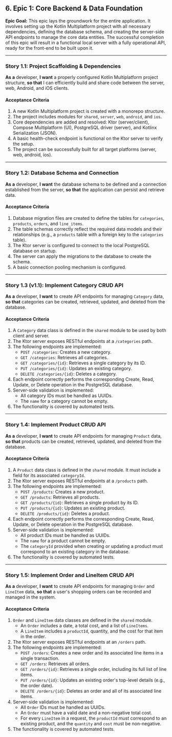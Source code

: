 ## 6. Epic 1: Core Backend & Data Foundation

**Epic Goal:** This epic lays the groundwork for the entire application. It involves setting up the Kotlin Multiplatform project with all necessary dependencies, defining the database schema, and creating the server-side API endpoints to manage the core data entities. The successful completion of this epic will result in a functional local server with a fully operational API, ready for the front-end to be built upon it.

---

### Story 1.1: Project Scaffolding & Dependencies

**As a** developer,
**I want** a properly configured Kotlin Multiplatform project structure,
**so that** I can efficiently build and share code between the server, web, Android, and iOS clients.

#### Acceptance Criteria

1.  A new Kotlin Multiplatform project is created with a monorepo structure.
2.  The project includes modules for `shared`, `server`, `web`, `android`, and `ios`.
3.  Core dependencies are added and resolved: Ktor (server/client), Compose Multiplatform (UI), PostgreSQL driver (server), and Kotlinx Serialization (JSON).
4.  A basic health-check endpoint is functional on the Ktor server to verify the setup.
5.  The project can be successfully built for all target platforms (server, web, android, ios).

---

### Story 1.2: Database Schema and Connection

**As a** developer,
**I want** the database schema to be defined and a connection established from the server,
**so that** the application can persist and retrieve data.

#### Acceptance Criteria

1.  Database migration files are created to define the tables for `categories`, `products`, `orders`, and `line_items`.
2.  The table schemas correctly reflect the required data models and their relationships (e.g., a `products` table with a foreign key to the `categories` table).
3.  The Ktor server is configured to connect to the local PostgreSQL database on startup.
4.  The server can apply the migrations to the database to create the schema.
5.  A basic connection pooling mechanism is configured.

---

### Story 1.3 (v1.1): Implement Category CRUD API

**As a** developer,
**I want** to create API endpoints for managing `Category` data,
**so that** categories can be created, retrieved, updated, and deleted from the database.

#### Acceptance Criteria

1.  A `Category` data class is defined in the `shared` module to be used by both client and server.
2.  The Ktor server exposes RESTful endpoints at a `/categories` path.
3.  The following endpoints are implemented:
    *   `POST /categories`: Creates a new category.
    *   `GET /categories`: Retrieves all categories.
    *   `GET /categories/{id}`: Retrieves a single category by its ID.
    *   `PUT /categories/{id}`: Updates an existing category.
    *   `DELETE /categories/{id}`: Deletes a category.
4.  Each endpoint correctly performs the corresponding Create, Read, Update, or Delete operation in the PostgreSQL database.
5.  Server-side validation is implemented:
    *   All category IDs must be handled as UUIDs.
    *   The `name` for a category cannot be empty.
6.  The functionality is covered by automated tests.

---

### Story 1.4: Implement Product CRUD API

**As a** developer,
**I want** to create API endpoints for managing `Product` data,
**so that** products can be created, retrieved, updated, and deleted from the database.

#### Acceptance Criteria

1.  A `Product` data class is defined in the `shared` module. It must include a field for its associated `categoryId`.
2.  The Ktor server exposes RESTful endpoints at a `/products` path.
3.  The following endpoints are implemented:
    *   `POST /products`: Creates a new product.
    *   `GET /products`: Retrieves all products.
    *   `GET /products/{id}`: Retrieves a single product by its ID.
    *   `PUT /products/{id}`: Updates an existing product.
    *   `DELETE /products/{id}`: Deletes a product.
4.  Each endpoint correctly performs the corresponding Create, Read, Update, or Delete operation in the PostgreSQL database.
5.  Server-side validation is implemented:
    *   All product IDs must be handled as UUIDs.
    *   The `name` for a product cannot be empty.
    *   The `categoryId` provided when creating or updating a product must correspond to an existing category in the database.
6.  The functionality is covered by automated tests.

---

### Story 1.5: Implement Order and LineItem CRUD API

**As a** developer,
**I want** to create API endpoints for managing `Order` and `LineItem` data,
**so that** a user's shopping orders can be recorded and managed in the system.

#### Acceptance Criteria

1.  `Order` and `LineItem` data classes are defined in the `shared` module.
    *   An `Order` includes a date, a total cost, and a list of `LineItems`.
    *   A `LineItem` includes a `productId`, quantity, and the cost for that item in the order.
2.  The Ktor server exposes RESTful endpoints at an `/orders` path.
3.  The following endpoints are implemented:
    *   `POST /orders`: Creates a new order and its associated line items in a single transaction.
    *   `GET /orders`: Retrieves all orders.
    *   `GET /orders/{id}`: Retrieves a single order, including its full list of line items.
    *   `PUT /orders/{id}`: Updates an existing order's top-level details (e.g., the order date).
    *   `DELETE /orders/{id}`: Deletes an order and all of its associated line items.
4.  Server-side validation is implemented:
    *   All `Order` IDs must be handled as UUIDs.
    *   An `Order` must have a valid date and a non-negative total cost.
    *   For every `LineItem` in a request, the `productId` must correspond to an existing product, and the `quantity` and `cost` must be non-negative.
5.  The functionality is covered by automated tests.
